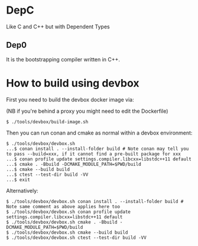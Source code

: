 # DepC

Like C and C++ but with Dependent Types

## Dep0

It is the bootstrapping compiler written in C++.

# How to build using devbox

First you need to build the devbox docker image via:

(NB if you're behind a proxy you might need to edit the Dockerfile)

```
$ ./tools/devbox/build-image.sh
```

Then you can run conan and cmake as normal within a devbox environment:

```
$ ./tools/devbox/devbox.sh
...$ conan install . --install-folder build # Note conan may tell you to pass --build=xxx, if it cannot find a pre-built package for xxx
...$ conan profile update settings.compiler.libcxx=libstdc++11 default
...$ cmake . -Bbuild -DCMAKE_MODULE_PATH=$PWD/build
...$ cmake --build build
...$ ctest --test-dir build -VV
...$ exit
```

Alternatively:

```
$ ./tools/devbox/devbox.sh conan install . --install-folder build # Note same comment as above applies here too
$ ./tools/devbox/devbox.sh conan profile update settings.compiler.libcxx=libstdc++11 default
$ ./tools/devbox/devbox.sh cmake . -Bbuild -DCMAKE_MODULE_PATH=$PWD/build
$ ./tools/devbox/devbox.sh cmake --build build
$ ./tools/devbox/devbox.sh ctest --test-dir build -VV
```
